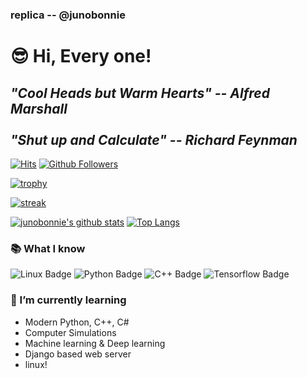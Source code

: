 ### replica -- @junobonnie

# 😎 Hi, Every one!


## ***"Cool Heads but Warm Hearts" -- Alfred Marshall<br><br>"Shut up and Calculate" -- Richard Feynman***

[![Hits](https://hits.seeyoufarm.com/api/count/incr/badge.svg?url=https%3A%2F%2Fgithub.com%2Fjunobonnie)](https://github.com/junobonnie)
[![Github Followers](https://img.shields.io/github/followers/junobonnie?color=06d6a0&label=Github%20Followers&style=for-the-badge)](https://github.com/junobonnie?tab=followers)

[![trophy](https://github-profile-trophy.vercel.app/?username=junobonnie&theme=chalk&row=2&column=5)](https://github.com/ryo-ma/github-profile-trophy)

[![streak](https://github-readme-streak-stats.herokuapp.com/?user=junobonnie&theme=calm)](https://github.com/junobonnie)

[![junobonnie's github stats](https://github-readme-stats.vercel.app/api?username=junobonnie&show_icons=true&theme=dracula)](https://github.com/junobonnie)
[![Top Langs](https://github-readme-stats.vercel.app/api/top-langs/?username=junobonnie&layout=compact&langs_count=8&theme=dracula)](https://github.com/junobonnie)


### 📚 What I know
![Linux Badge](http://img.shields.io/badge/-Linux-orange?style=flat-square&logo=linux)
![Python Badge](http://img.shields.io/badge/-Python-white?style=flat-square&logo=python)
![C++ Badge](http://img.shields.io/badge/-C++-blue?style=flat-square&logo=Cplusplus)
![Tensorflow Badge](http://img.shields.io/badge/-Tensorflow-black?style=flat-square&logo=tensorflow)

### 🌱 I’m currently learning
- Modern Python, C++, C#
- Computer Simulations
- Machine learning & Deep learning
- Django based web server
- linux!
